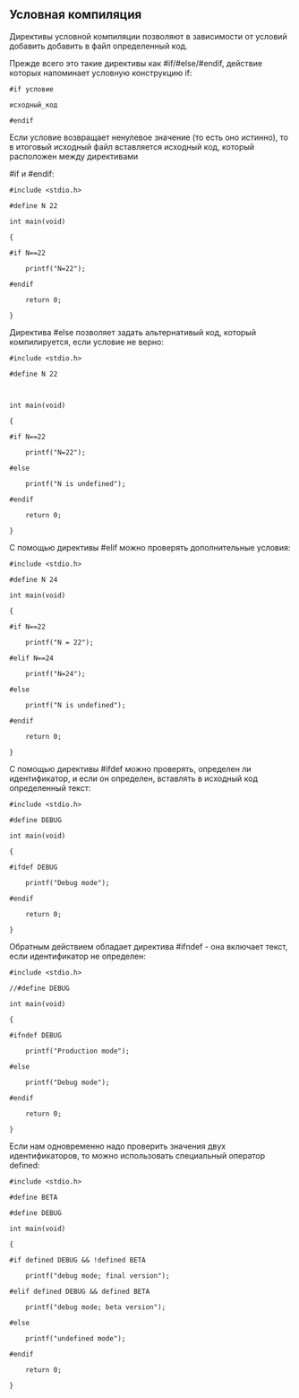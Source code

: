 ## Условная компиляция

Директивы условной компиляции позволяют в зависимости от условий добавить добавить в файл определенный код.

Прежде всего это такие директивы как #if/#else/#endif, действие которых напоминает условную конструкцию if:

```
#if условие

исходный_код

#endif
```

Если условие возвращает ненулевое значение (то есть оно истинно), то в итоговый исходный файл вставляется исходный код, который расположен между директивами 

#if и #endif:

```
#include <stdio.h>

#define N 22

int main(void)

{

#if N==22

	printf("N=22");

#endif

	return 0;

}
```

Директива #else позволяет задать альтернативый код, который компилируется, если условие не верно:

```
#include <stdio.h>

#define N 22

 

int main(void)

{

#if N==22

    printf("N=22");

#else

    printf("N is undefined");

#endif

    return 0;

}
```

С помощью директивы #elif можно проверять дополнительные условия:

```
#include <stdio.h>

#define N 24

int main(void)

{

#if N==22

	printf("N = 22");

#elif N==24

	printf("N=24");

#else

	printf("N is undefined");

#endif

	return 0;

}
```

С помощью директивы #ifdef можно проверять, определен ли идентификатор, и если он определен, вставлять в исходный код определенный текст:

```
#include <stdio.h>

#define DEBUG

int main(void)

{

#ifdef DEBUG

	printf("Debug mode");

#endif

	return 0;

}
```

Обратным действием обладает директива #ifndef - она включает текст, если идентификатор не определен:

```
#include <stdio.h>

//#define DEBUG

int main(void)

{

#ifndef DEBUG

	printf("Production mode");

#else

	printf("Debug mode");

#endif

	return 0;

}
```

Если нам одновременно надо проверить значения двух идентификаторов, то можно использовать специальный оператор defined:

```
#include <stdio.h>

#define BETA

#define DEBUG

int main(void)

{

#if defined DEBUG && !defined BETA

	printf("debug mode; final version");

#elif defined DEBUG && defined BETA

	printf("debug mode; beta version");

#else

	printf("undefined mode");

#endif

	return 0;

}

